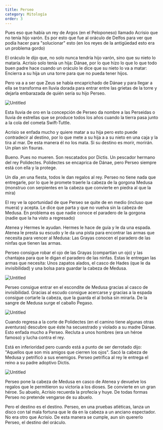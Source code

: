 ```yaml
---
title: Perseo
category: Mitología
order: 3
---
```


Pues eso que había un rey de Argos (en el Peloponeso) llamado Acrisio que no tenía hijo varón. Es por esto que fue al oráculo de Delfos para ver que podía hacer para "solucionar" esto (en los reyes de la antigüedad esto era un problema gordo)

El oráculo le dijo que, no solo nunca tendría hijo varón, sino que su nieto lo mataría. Acrisio solo tenía un hija: Dánae, por lo que hizo lo que lo que todo buen padre hace cuando un oráculo le dice que su nieto lo va a matar: Encierra a su hija un una torre para que no pueda tener hijos.

Pero va a a ser que Zeus se había encaprichado de Dánae y para llegar a ella se transforma en lluvia dorada para entrar entre las grietas de la torre y dejarla embarazada de quién sería su hijo Perseo.

![Untitled]({{site.baseurl}}/images/Perseo%2096ba7889c26c4a4dbb29d610884a062f/Tizian_-_Danae_receiving_the_Golden_Rain_-_Prado_-_Danae_-_Wikipedia__la_enciclopedia_libre.png)

Esta lluvia de oro en la concepción de Perseo da nombre a las Perseidas o lluvia de estrellas que se produce todos los años cuando la tierra pasa junto a la cola del cometa Swift-Tuttle.

Acrisio se enfada mucho y quiere matar a su hija pero esto puede contradecir al destino, por lo que mete a su hija a a su nieto en una caja y la tira al mar. De esta manera él no los mata. Si su destino es morir, morirán. Un plan sin fisuras.

Bueno. Pues no mueren. Son rescatados por Dictis. Un pescador hermano del rey Polidectes. Polidectes se encaprica de Dánae, pero Perseo siempre está con ella y la protege.

Un día ,en una fiesta, todos le dan regalos al rey. Perseo no tiene nada que entregarle, por lo que le promete traerle la cabeza de la gorgona Medusa (monstruo con serpientes en la cabeza que convierte en piedra al que la mira)

El rey ve la oportunidad de que Perseo se quite de en medio (incluso que muera) y acepta. Le dice que parta y que no vuelva sin la cabeza de Medusa. En problema es que nadie conoce el paradero de la gorgona (nadie que la ha visto a regresado)

Atenea y Hermes le ayudan. Hermes le hace de guía y le da una espada. Atenea le presta su escudo y le da una pista para encontrar las armas que necesita para vencer al Medusa: Las Grayas  conocen el paradero de las ninfas que tienen las armas.

Perseo consigue robar el ojo de las Grayas (compartían un ojo) y las chantajea para que le digan el paradero de las ninfas. Estas le entregan las armas que necesita: Unos zapatos alados, el casco de Hades (que le da invisibilidad) y una bolsa para guardar la cabeza de Medusa.

![Untitled]({{site.baseurl}}/images/Perseo%2096ba7889c26c4a4dbb29d610884a062f/Perseo_armado_aproposito_el_Ninfas_de_Walter_Crane__1845-1915__United_Kingdom____Reproducciones_De_Arte_Walter_Crane___WahooArt_com.png)

Perseo consigue entrar en el escondite de Medusa gracias al casco de invisibilidad. Gracias al escudo consigue acercarse y gracias a la espada consigue cortarle la cabeza, que la guarda el al bolsa sin mirarla. De la sangre de Medusa surge el caballo Pegaso.

![Untitled]({{site.baseurl}}/images/Perseo%2096ba7889c26c4a4dbb29d610884a062f/Perseo_Perseus__-_Perseo_-_Wikipedia__la_enciclopedia_libre.png)

Cuando regresa a la corte de Polidectes (en el camino tiene algunas otras aventuras) descubre que éste ha secuestrado y violado a su madre Dánae. Esto enfada mucho a Perseo. Recluta a unos hombres (era un héroe famoso) y lucha contra el rey.

Está en inferioridad pero cuando está a punto de ser derrotado dijo: "Aquellos que son mis amigos que cierren los ojos". Sacó la cabeza de Medusa y petrificó a sus enemigos. Perseo petrifica al rey le entrega el reino a su padre adoptivo Dictis.

![Untitled]({{site.baseurl}}/images/Perseo%2096ba7889c26c4a4dbb29d610884a062f/Polidectes_-_Buscar_con_Google.png)

Perseo pone la cabeza de Medusa en casco de Atenea y devuelve los regalos que le permitieron su victoria a los dioses. Se convierte en un gran héroe. Su abuelo, Acrisio recuerda la profecía y huye. De todas formas Perseo no pretende vengarse de su abuelo.

Pero el destino es el destino. Perseo, en una pruebas atléticas, lanza un disco con tal mala fortuna que le da en la cabeza a un anciano espectador. No era otro que Acrisio. De esta manera se cumple, aun sin quererlo Perseo, el destino del oráculo.
